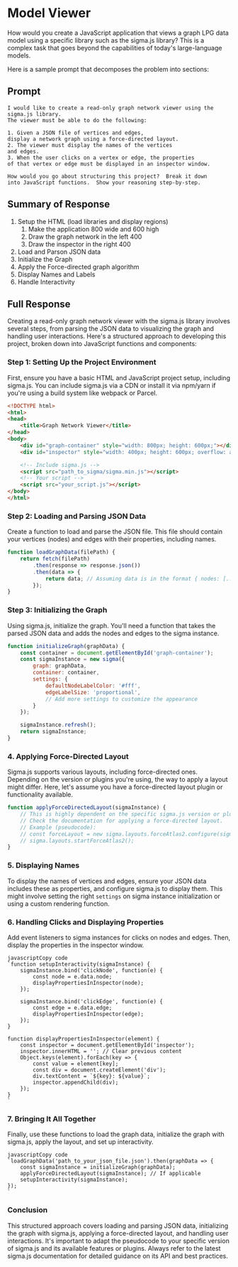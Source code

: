 # Model Viewer

How would you create a JavaScript application that views a graph
LPG data model using a specific library such as the sigma.js
library?  This is a complex task that goes beyond the 
capabilities of today's large-language models.

Here is a sample prompt that decomposes the problem into sections:

## Prompt

```linenums="0"
I would like to create a read-only graph network viewer using the sigma.js library.
The viewer must be able to do the following:

1. Given a JSON file of vertices and edges,
display a network graph using a force-directed layout.
2. The viewer must display the names of the vertices
and edges.
3. When the user clicks on a vertex or edge, the properties
of that vertex or edge must be displayed in an inspector window.

How would you go about structuring this project?  Break it down
into JavaScript functions.  Show your reasoning step-by-step.
```

## Summary of Response

1. Setup the HTML (load libraries and display regions)
    1. Make the application 800 wide and 600 high
    1. Draw the graph network in the left 400
    1. Draw the inspector in the right 400
2. Load and Parson JSON data
3. Initialize the Graph
4. Apply the Force-directed graph algorithm
5. Display Names and Labels
6. Handle Interactivity

## Full Response

Creating a read-only graph network viewer with the sigma.js library involves several steps, from parsing the JSON data to visualizing the graph and handling user interactions. Here's a structured approach to developing this project, broken down into JavaScript functions and components:

### Step 1: Setting Up the Project Environment

First, ensure you have a basic HTML and JavaScript project setup, including sigma.js. You can include sigma.js via a CDN or install it via npm/yarn if you're using a build system like webpack or Parcel.

```html
<!DOCTYPE html>
<html>
<head>
    <title>Graph Network Viewer</title>
</head>
<body>
    <div id="graph-container" style="width: 800px; height: 600px;"></div>
    <div id="inspector" style="width: 400px; height: 600px; overflow: auto;"></div>

    <!-- Include sigma.js -->
    <script src="path_to_sigma/sigma.min.js"></script>
    <!-- Your script -->
    <script src="your_script.js"></script>
</body>
</html>
```

### Step 2: Loading and Parsing JSON Data

Create a function to load and parse the JSON file. This file should contain your vertices (nodes) and edges with their properties, including names.

```javascript
function loadGraphData(filePath) {
    return fetch(filePath)
        .then(response => response.json())
        .then(data => {
            return data; // Assuming data is in the format { nodes: [...], edges: [...] }
        });
}
```

### Step 3: Initializing the Graph

Using sigma.js, initialize the graph. You'll need a function that takes the parsed JSON data and adds the nodes and edges to the sigma instance.

```javascript
function initializeGraph(graphData) {
    const container = document.getElementById('graph-container');
    const sigmaInstance = new sigma({
        graph: graphData,
        container: container,
        settings: {
            defaultNodeLabelColor: '#fff',
            edgeLabelSize: 'proportional',
            // Add more settings to customize the appearance
        }
    });

    sigmaInstance.refresh();
    return sigmaInstance;
}
```

### 4\. Applying Force-Directed Layout

Sigma.js supports various layouts, including force-directed ones. Depending on the version or plugins you're using, the way to apply a layout might differ. Here, let's assume you have a force-directed layout plugin or functionality available.

```javascript
function applyForceDirectedLayout(sigmaInstance) {
    // This is highly dependent on the specific sigma.js version or plugins used.
    // Check the documentation for applying a force-directed layout.
    // Example (pseudocode):
    // const forceLayout = new sigma.layouts.forceAtlas2.configure(sigmaInstance, options);
    // sigma.layouts.startForceAtlas2();
}
```

### 5\. Displaying Names

To display the names of vertices and edges, ensure your JSON data includes these as properties, and configure sigma.js to display them. This might involve setting the right `settings` on sigma instance initialization or using a custom rendering function.

### 6\. Handling Clicks and Displaying Properties

Add event listeners to sigma instances for clicks on nodes and edges. Then, display the properties in the inspector window.

```
javascriptCopy code
`function setupInteractivity(sigmaInstance) {
    sigmaInstance.bind('clickNode', function(e) {
        const node = e.data.node;
        displayPropertiesInInspector(node);
    });

    sigmaInstance.bind('clickEdge', function(e) {
        const edge = e.data.edge;
        displayPropertiesInInspector(edge);
    });
}

function displayPropertiesInInspector(element) {
    const inspector = document.getElementById('inspector');
    inspector.innerHTML = ''; // Clear previous content
    Object.keys(element).forEach(key => {
        const value = element[key];
        const div = document.createElement('div');
        div.textContent = `${key}: ${value}`;
        inspector.appendChild(div);
    });
}
`

```

### 7\. Bringing It All Together

Finally, use these functions to load the graph data, initialize the graph with sigma.js, apply the layout, and set up interactivity.

```
javascriptCopy code
`loadGraphData('path_to_your_json_file.json').then(graphData => {
    const sigmaInstance = initializeGraph(graphData);
    applyForceDirectedLayout(sigmaInstance); // If applicable
    setupInteractivity(sigmaInstance);
});
`

```

### Conclusion

This structured approach covers loading and parsing JSON data, initializing the graph with sigma.js, applying a force-directed layout, and handling user interactions. It's important to adapt the pseudocode to your specific version of sigma.js and its available features or plugins. Always refer to the latest sigma.js documentation for detailed guidance on its API and best practices.